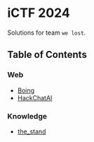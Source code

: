 # iCTF 2024

Solutions for team `we lost`.

## Table of Contents


### Web

- [Boing](/web/Boing/)
- [HackChatAI](/web/HackChatAI/)


### Knowledge

- [the_stand](/knowledge/the_stand)